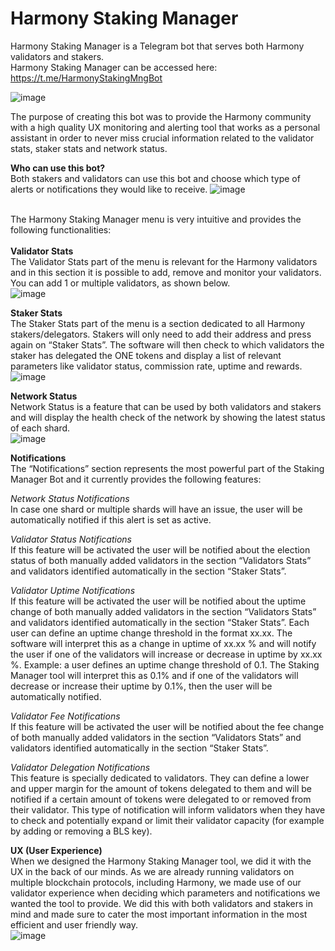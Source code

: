 # Harmony Staking Manager

Harmony Staking Manager is a Telegram bot that serves both Harmony validators and stakers.<br/>
Harmony Staking Manager can be accessed here: https://t.me/HarmonyStakingMngBot

![image](https://user-images.githubusercontent.com/53407923/80927386-dd46ad80-8d9d-11ea-9760-ab490035624b.png)

The purpose of creating this bot was to provide the Harmony community with a high quality UX monitoring and alerting tool that works as a personal assistant in order to never miss crucial information related to the validator stats, staker stats and network status.

**Who can use this bot?**<br/>
Both stakers and validators can use this bot and choose which type of alerts or notifications they would like to receive.
![image](https://user-images.githubusercontent.com/53407923/80927403-f3546e00-8d9d-11ea-98c8-146f4a46e0bc.png)<br/><br/>


The Harmony Staking Manager menu is very intuitive and provides the following functionalities:<br/><br/>
**Validator Stats**<br/>
The Validator Stats part of the menu is relevant for the Harmony validators and in this section it is possible to add, remove and monitor your validators. You can add 1 or multiple validators, as shown below.<br/>
![image](https://user-images.githubusercontent.com/53407923/80927414-01a28a00-8d9e-11ea-9417-ff7207d76d81.png)<br/>


**Staker Stats**<br/>
The Staker Stats part of the menu is a section dedicated to all Harmony stakers/delegators. Stakers will only need to add their address and press again on “Staker Stats”. The software will then check to which validators the staker has delegated the ONE tokens and display a list of relevant parameters like validator status, commission rate, uptime and rewards.<br/>
![image](https://user-images.githubusercontent.com/53407923/80927429-11ba6980-8d9e-11ea-8787-8aabfe420111.png)<br/>


**Network Status**<br/>
Network Status is a feature that can be used by both validators and stakers and will display the health check of the network by showing the latest status of each shard.<br/>
![image](https://user-images.githubusercontent.com/53407923/80927436-1b43d180-8d9e-11ea-9e82-6e8658a6e03b.png)<br/>


**Notifications**<br/>
The “Notifications” section represents the most powerful part of the Staking Manager Bot and it currently provides the following features:<br/>

*Network Status Notifications*<br/>
In case one shard or multiple shards will have an issue, the user will be automatically notified if this alert is set as active.<br/>

*Validator Status Notifications*<br/>
If this feature will be activated the user will be notified about the election status of both manually added validators in the section “Validators Stats” and validators identified automatically in the section “Staker Stats”.<br/>

*Validator Uptime Notifications*<br/>
If this feature will be activated the user will be notified about the uptime change of both manually added validators in the section “Validators Stats” and validators identified automatically in the section “Staker Stats”.
Each user can define an uptime change threshold in the format xx.xx. The software will interpret this as a change in uptime of xx.xx % and will notify the user if one of the validators will increase or decrease in uptime by xx.xx %. Example: a user defines an uptime change threshold of 0.1. The Staking Manager tool will interpret this as 0.1% and if one of the validators will decrease or increase their uptime by 0.1%, then the user will be automatically notified.<br/>

*Validator Fee Notifications*<br/>
If this feature will be activated the user will be notified about the fee change of both manually added validators in the section “Validators Stats” and validators identified automatically in the section “Staker Stats”.<br/>

*Validator Delegation Notifications*<br/>
This feature is specially dedicated to validators. They can define a lower and upper margin for the amount of tokens delegated to them and will be notified if a certain amount of tokens were delegated to or removed from their validator. This type of notification will inform validators when they have to check and potentially expand or limit their validator capacity (for example by adding or removing a BLS key).<br/>

**UX (User Experience)**<br/>
When we designed the Harmony Staking Manager tool, we did it with the UX in the back of our minds. As we are already running validators on multiple blockchain protocols, including Harmony, we made use of our validator experience when deciding which parameters and notifications we wanted the tool to provide. We did this with both validators and stakers in mind and made sure to cater the most important information in the most efficient and user friendly way.<br/>
![image](https://user-images.githubusercontent.com/53407923/80927442-272f9380-8d9e-11ea-826c-730c381d270f.png)

